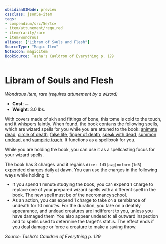 ```yaml
---
obsidianUIMode: preview
cssclass: json5e-item
tags:
- compendium/src/5e/tce
- item/attunement/required
- item/rarity/rare
- item/wondrous
aliases: ["Libram of Souls and Flesh"]
SourceType: "Magic Item"
NoteIcon: magicitem
BookSource: Tasha's Cauldron of Everything p. 129
---
```

# Libram of Souls and Flesh
*Wondrous Item, rare (requires attunement by a wizard)*  

- **Cost**: ⏤
- **Weight**: 3.0 lbs.

With covers made of skin and fittings of bone, this tome is cold to the touch, and it whispers faintly. When found, the book contains the following spells, which are wizard spells for you while you are attuned to the book: [animate dead](/3-Mechanics/CLI/spells/animate-dead.md), [circle of death](/3-Mechanics/CLI/spells/circle-of-death.md), [false life](/3-Mechanics/CLI/spells/false-life.md), [finger of death](/3-Mechanics/CLI/spells/finger-of-death.md), [speak with dead](/3-Mechanics/CLI/spells/speak-with-dead.md), [summon undead](/3-Mechanics/CLI/spells/summon-undead-tce.md), and [vampiric touch](/3-Mechanics/CLI/spells/vampiric-touch.md). It functions as a spellbook for you.

While you are holding the book, you can use it as a spellcasting focus for your wizard spells.

The book has 3 charges, and it regains `dice: 1d3|avg|noform` (`1d3`) expended charges daily at dawn. You can use the charges in the following ways while holding it:

- If you spend 1 minute studying the book, you can expend 1 charge to replace one of your prepared wizard spells with a different spell in the book. The new spell must be of the necromancy school.  
- As an action, you can expend 1 charge to take on a semblance of undeath for 10 minutes. For the duration, you take on a deathly appearance, and undead creatures are indifferent to you, unless you have damaged them. You also appear undead to all outward inspection and to spells used to determine the target's status. The effect ends if you deal damage or force a creature to make a saving throw.  

*Source: Tasha's Cauldron of Everything p. 129*